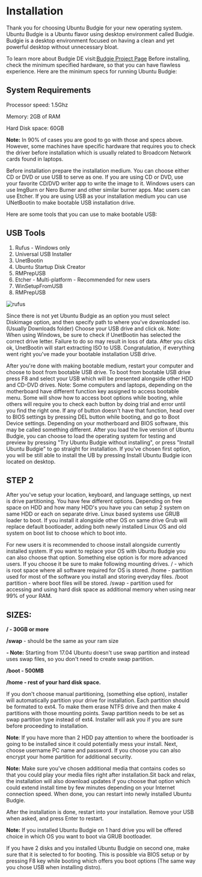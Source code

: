 # Installation

Thank you for choosing Ubuntu Budgie for your new operating system. Ubuntu Budgie is a Ubuntu flavor using desktop environment called Budgie. Budgie is a desktop environment focused on having a clean and yet powerful desktop without unnecessary bloat.

To learn more about Budgie DE visit:[Budgie Project Page](https://solus-project.com/budgie/) Before installing, check the minimum specified hardware, so that you can have flawless experience. Here are the minimum specs for running Ubuntu Budgie:

## System Requirements

Processor speed: 1.5Ghz

Memory: 2GB of RAM

Hard Disk space: 60GB

**Note:** In 90% of cases you are good to go with those and specs above. However, some machines have specific hardware that requires you to check the driver before installation which is usually related to Broadcom Network cards found in laptops.

Before installation prepare the installation medium. You can choose either CD or DVD or use USB to serve as one. If you are using CD or DVD, use your favorite CD/DVD writer app to write the image to it. Windows users can use ImgBurn or Nero Burner and other similar burner apps. Mac users can use Etcher. If you are using USB as your installation medium you can use UNetBootin to make bootable USB installation drive.

Here are some tools that you can use to make bootable USB:

## USB Tools

1. Rufus - Windows only
2. Universal USB Installer
3. UnetBootin
4. Ubuntu Startup Disk Creator
5. RMPrepUSB
6. Etcher - Multi-platform - Recommended for new users
7. WinSetupFromUSB
8. RMPrepUSB

![rufus](https://assets.ubuntu.com/v1/bf622829-download-desktop-usb-windows-1.jpg)

Since there is not yet Ubuntu Budgie as an option you must select Diskimage option, and then specify path to where you've downloaded iso. \(Usually Downloads folder\) Choose your USB drive and click ok. Note: When using Windows, be sure to check if UnetBootin has selected the correct drive letter. Failure to do so may result in loss of data. After you click ok, UnetBootin will start extracting ISO to USB. Congratulation, if everything went right you've made your bootable installation USB drive.

After you're done with making bootable medium, restart your computer and choose to boot from bootable USB drive. To boot from bootable USB drive press F8 and select your USB which will be presented alongside other HDD and CD-DVD drives. Note: Some computers and laptops, depending on the motherboard have different function key assigned to access bootable menu. Some will show how to access boot options while booting, while others will require you to check each button by doing trial and error until you find the right one. If any of button doesn't have that function, head over to BIOS settings by pressing DEL button while booting, and go to Boot Device settings. Depending on your motherboard and BIOS software, this may be called something different. After you load the live version of Ubuntu Budgie, you can choose to load the operating system for testing and preview by pressing "Try Ubuntu Budgie without installing", or press "Install Ubuntu Budgie" to go straight for installation. If you've chosen first option, you will be still able to install the UB by pressing Install Ubuntu Budgie icon located on desktop.

## STEP 2

After you've setup your location, keyboard, and language settings, up next is drive partitioning. You have few different options. Depending on free space on HDD and how many HDD's you have you can setup 2 system on same HDD or each on separate drive. Linux based systems use GRUB loader to boot. If you install it alongside other OS on same drive Grub will replace default bootloader, adding both newly installed Linux OS and old system on boot list to choose which to boot into.

For new users it is recommended to choose install alongside currently installed system. If you want to replace your OS with Ubuntu Budgie you can also choose that option. Something else option is for more advanced users. If you choose it be sure to make following mounting drives. / - which is root space where all software required for OS is stored. /home - partition used for most of the software you install and storing everyday files. /boot partition - where boot files will be stored. /swap - partition used for accessing and using hard disk space as additional memory when using near 99% of your RAM.

## SIZES:

**/ - 30GB or more**

**/swap** - should be the same as your ram size

**- Note:** Starting from 17.04 Ubuntu doesn't use swap partition and instead uses swap files, so you don't need to create swap partition.

**/boot - 500MB**

**/home - rest of your hard disk space.**

If you don't choose manual partitioning, \(something else option\), installer will automatically partition your drive for installation. Each partition should be formated to ext4. To make them erase NTFS drive and then make 4 partitions with those mounting points. Swap partition needs to be set as swap partition type instead of ext4. Installer will ask you if you are sure before proceeding to installation.

**Note**: If you have more than 2 HDD pay attention to where the bootloader is going to be installed since it could potentially mess your install. Next, choose username PC name and password. If you choose you can also encrypt your home partition for additional security.

**Note:** Make sure you've chosen additional media that contains codes so that you could play your media files right after installation.Sit back and relax, the installation will also download updates if you choose that option which could extend install time by few minutes depending on your Internet connection speed. When done, you can restart into newly installed Ubuntu Budgie.

After the installation is done, restart into your installation. Remove your USB when asked, and press Enter to restart.

**Note:** If you installed Ubuntu Budgie on 1 hard drive you will be offered choice in which OS you want to boot via GRUB bootloader.

If you have 2 disks and you installed Ubuntu Budgie on second one, make sure that it is selected to for booting. This is possible via BIOS setup or by pressing F8 key while booting which offers you boot options \(The same way you chose USB when installing distro\).

